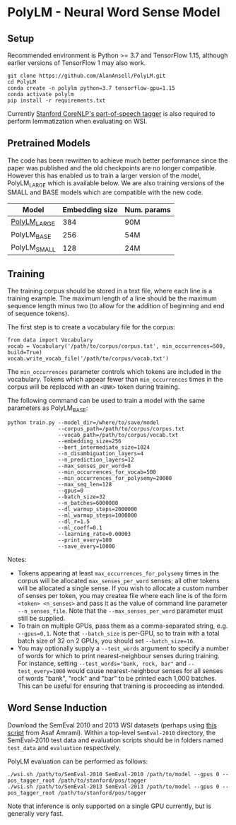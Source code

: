 # PolyLM - Neural Word Sense Model

## Setup
Recommended environment is Python >= 3.7 and TensorFlow 1.15, although earlier versions of TensorFlow 1 may also work.

    git clone https://github.com/AlanAnsell/PolyLM.git
    cd PolyLM
    conda create -n polylm python=3.7 tensorflow-gpu=1.15
    conda activate polylm
    pip install -r requirements.txt

Currently [Stanford CoreNLP's part-of-speech tagger](https://nlp.stanford.edu/software/tagger.shtml#Download) is also required to perform lemmatization when evaluating on WSI.


## Pretrained Models
The code has been rewritten to achieve much better performance since the paper was published and the old checkpoints are no longer compatible. However this has enabled us to train a larger version of the model, PolyLM<sub>LARGE</sub> which is available below. We are also training versions of the SMALL and BASE models which are compatible with the new code.

|Model|Embedding size|Num. params|
|-----|--------------|-----------|
|[PolyLM<sub>LARGE</sub>](https://docs.google.com/uc?export=download&id=1HON62UBIsEiwLTPHkdFrCau47tIfz948)|384|90M|
|PolyLM<sub>BASE</sub>|256|54M|
|PolyLM<sub>SMALL</sub>|128|24M|



## Training
The training corpus should be stored in a text file, where each line is a training example. The maximum length of a line should be the maximum sequence length minus two (to allow for the addition of beginning and end of sequence tokens).

The first step is to create a vocabulary file for the corpus:

    from data import Vocabulary
    vocab = Vocabulary('/path/to/corpus/corpus.txt', min_occurrences=500, build=True)
    vocab.write_vocab_file('/path/to/corpus/vocab.txt')

The `min_occurrences` parameter controls which tokens are included in the vocabulary. Tokens which appear fewer than `min_occurrences` times in the corpus will be replaced with an `<UNK>` token during training.

The following command can be used to train a model with the same parameters as PolyLM<sub>BASE</sub>:

    python train.py --model_dir=/where/to/save/model
                    --corpus_path=/path/to/corpus/corpus.txt
                    --vocab_path=/path/to/corpus/vocab.txt
                    --embedding_size=256
                    --bert_intermediate_size=1024
                    --n_disambiguation_layers=4
                    --n_prediction_layers=12
                    --max_senses_per_word=8
                    --min_occurrences_for_vocab=500
                    --min_occurrences_for_polysemy=20000
                    --max_seq_len=128
                    --gpus=0
                    --batch_size=32
                    --n_batches=6000000
                    --dl_warmup_steps=2000000
                    --ml_warmup_steps=1000000
                    --dl_r=1.5
                    --ml_coeff=0.1
                    --learning_rate=0.00003
                    --print_every=100
                    --save_every=10000

Notes:
 * Tokens appearing at least `max_occurrences_for_polysemy` times in the corpus will be allocated `max_senses_per_word` senses; all other tokens will be allocated a single sense. If you wish to allocate a custom number of senses per token, you may createa file where each line is of the form `<token> <n_senses>` and pass it as the value of command line parameter `--n_senses_file`. Note that the `--max_senses_per_word` parameter must still be supplied.
 * To train on multiple GPUs, pass them as a comma-separated string, e.g. `--gpus=0,1`. Note that `--batch_size` is per-GPU, so to train with a total batch size of 32 on 2 GPUs, you should set `--batch_size=16`.
 * You may optionally supply a `--test_words` argument to specify a number of words for which to print nearest-neighbour senses during training. For instance, setting `--test_words="bank, rock, bar"` and `--test_every=1000` would cause nearest-neighbour senses for all senses of words "bank", "rock" and "bar" to be printed each 1,000 batches. This can be useful for ensuring that training is proceeding as intended.


## Word Sense Induction

Download the SemEval 2010 and 2013 WSI datasets (perhaps using [this script](https://github.com/asafamr/bertwsi/blob/master/download_resources.sh) from Asaf Amrami). Within a top-level `SemEval-2010` directory, the SemEval-2010 test data and evaluation scripts should be in folders named `test_data` and `evaluation` respectively.

PolyLM evaluation can be performed as follows:

    ./wsi.sh /path/to/SemEval-2010 SemEval-2010 /path/to/model --gpus 0 --pos_tagger_root /path/to/stanford/pos/tagger
    ./wsi.sh /path/to/SemEval-2013 SemEval-2013 /path/to/model --gpus 0 --pos_tagger_root /path/to/stanford/pos/tagger

Note that inference is only supported on a single GPU currently, but is generally very fast.
    
